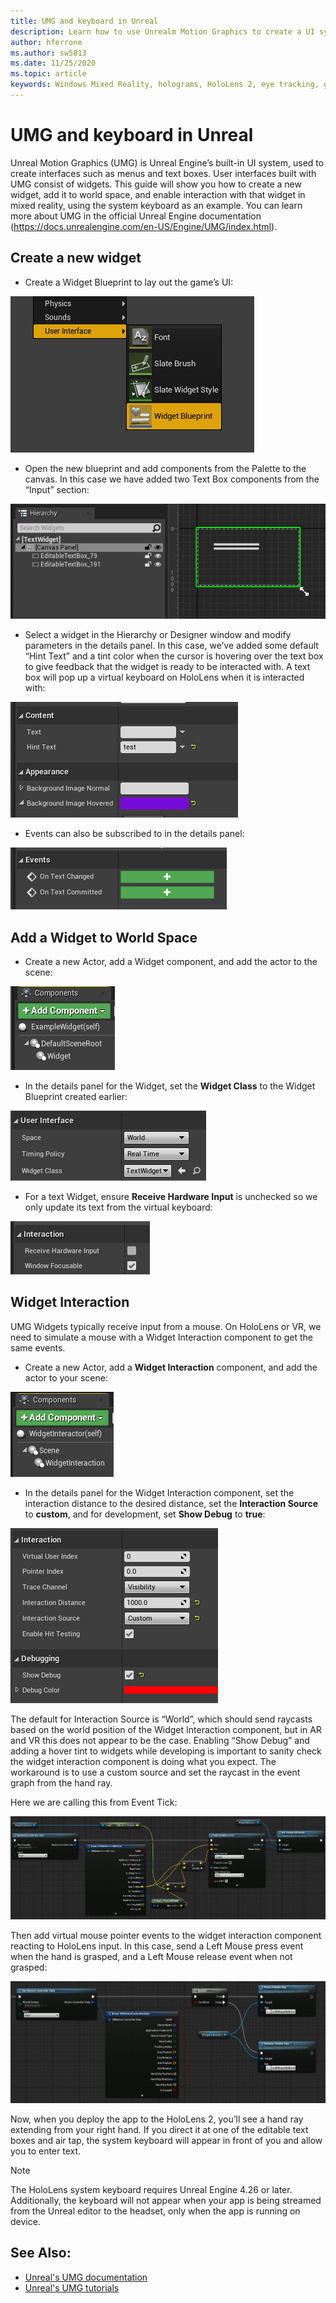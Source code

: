 ```yaml
---
title: UMG and keyboard in Unreal
description: Learn how to use Unrealm Motion Graphics to create a UI system out of widgets.
author: hferrone
ms.author: sw5813
ms.date: 11/25/2020
ms.topic: article
keywords: Windows Mixed Reality, holograms, HoloLens 2, eye tracking, gaze input, head mounted display, Unreal engine, mixed reality headset, windows mixed reality headset, virtual reality headset, widgets, UI, UMG, Unreal Motion Graphics, Unreal Engine, UE, UE4
---
```



# UMG and keyboard in Unreal

Unreal Motion Graphics (UMG) is Unreal Engine’s built-in UI system, used to create interfaces such as menus and text boxes. User interfaces built with UMG consist of widgets. This guide will show you how to create a new widget, add it to world space, and enable interaction with that widget in mixed reality, using the system keyboard as an example. You can learn more about UMG in the official Unreal Engine documentation (https://docs.unrealengine.com/en-US/Engine/UMG/index.html). 

## Create a new widget

- Create a Widget Blueprint to lay out the game’s UI:

![Screenshot of adding a widget blueprint from the Unreal menu](images/unreal-umg-img-01.png)

- Open the new blueprint and add components from the Palette to the canvas.  In this case we have added two Text Box components from the “Input” section:

![Screenshot of the hierarchy window with text widget component highlighted and expanded](images/unreal-umg-img-02.png)

- Select a widget in the Hierarchy or Designer window and modify parameters in the details panel.  In this case, we’ve added some default “Hint Text” and a tint color when the cursor is hovering over the text box to give feedback that the widget is ready to be interacted with.  A text box will pop up a virtual keyboard on HoloLens when it is interacted with:

![Screenshot of modified parameters in the hierarchy window](images/unreal-umg-img-03.png)

- Events can also be subscribed to in the details panel:

![Screenshot of the events in the details panel](images/unreal-umg-img-04.png)

## Add a Widget to World Space

- Create a new Actor, add a Widget component, and add the actor to the scene:

![Screenshot of an actor with a widget attached](images/unreal-umg-img-05.png)

- In the details panel for the Widget, set the **Widget Class** to the Widget Blueprint created earlier:

![Screenshot of the blueprint details panel with the widget class set](images/unreal-umg-img-06.png)

- For a text Widget, ensure **Receive Hardware Input** is unchecked so we only update its text from the virtual keyboard:

![Screenshot of the interaction section with receive hardware input is unchecked](images/unreal-umg-img-07.png)

## Widget Interaction

UMG Widgets typically receive input from a mouse.  On HoloLens or VR, we need to simulate a mouse with a Widget Interaction component to get the same events.

- Create a new Actor, add a **Widget Interaction** component, and add the actor to your scene:

![Screenshot of a new actor with a widget interaction component highlighted](images/unreal-umg-img-08.png)

- In the details panel for the Widget Interaction component, set the interaction distance to the desired distance, set the **Interaction Source** to **custom**, and for development, set **Show Debug** to **true**:

![Screenshot of the widget interaction and debugging component properties](images/unreal-umg-img-09.png)

The default for Interaction Source is “World”, which should send raycasts based on the world position of the Widget Interaction component, but in AR and VR this does not appear to be the case.  Enabling “Show Debug” and adding a hover tint to widgets while developing is important to sanity check the widget interaction component is doing what you expect.  The workaround is to use a custom source and set the raycast in the event graph from the hand ray.  

Here we are calling this from Event Tick:

![Blueprint of event tick](images/unreal-umg-img-10.png)

Then add virtual mouse pointer events to the widget interaction component reacting to HoloLens input.  In this case, send a Left Mouse press event when the hand is grasped, and a Left Mouse release event when not grasped:

![Blueprint with added virtual mouse pointer events](images/unreal-umg-img-13.png)

Now, when you deploy the app to the HoloLens 2, you’ll see a hand ray extending from your right hand. If you direct it at one of the editable text boxes and air tap, the system keyboard will appear in front of you and allow you to enter text. 
 
> [!NOTE]
> The HoloLens system keyboard requires Unreal Engine 4.26 or later. Additionally, the keyboard will not appear when your app is being streamed from the Unreal editor to the headset, only when the app is running on device.

## See Also:
* [Unreal's UMG documentation](https://docs.unrealengine.com/Engine/UMG/index.html)
* [Unreal's UMG tutorials](https://docs.unrealengine.com/Programming/Tutorials/UMG/index.html)
